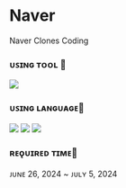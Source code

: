 # Naver
Naver Clones Coding

### ᴜꜱɪɴɢ ᴛᴏᴏʟ 🔧
<img src="https://img.shields.io/badge/INTELLIJ%20IDE-000000?style=flat-square&logo=intellijidea&logoColor=white"/>

### ᴜꜱɪɴɢ ʟᴀɴɢᴜᴀɢᴇ💬
<img src="https://img.shields.io/badge/HTML5-E34F26?style=flat-square&logo=html5&logoColor=white"/>
<img src="https://img.shields.io/badge/CSS3-1572B6?style=flat-square&logo=css3&logoColor=white"/>
<img src="https://img.shields.io/badge/JAVASCRIPT-FFD95A?style=flat-square&logo=javascript&logoColor=black"/>

### ʀᴇǫᴜɪʀᴇᴅ ᴛɪᴍᴇ📅
ᴊᴜɴᴇ 26, 2024 ~ ᴊᴜʟʏ 5, 2024
